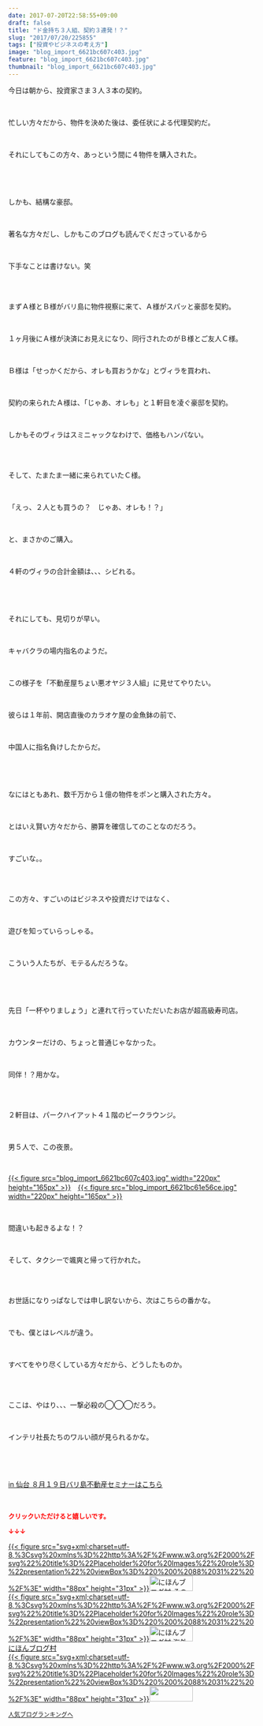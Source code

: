 ```yaml
---
date: 2017-07-20T22:58:55+09:00
draft: false
title: "ド金持ち３人組、契約３連発！？"
slug: "2017/07/20/225855"
tags: ["投資やビジネスの考え方"]
image: "blog_import_6621bc607c403.jpg"
feature: "blog_import_6621bc607c403.jpg"
thumbnail: "blog_import_6621bc607c403.jpg"
---
```

<p>今日は朝から、投資家さま３人３本の契約。</p><p> </p><p>忙しい方々だから、物件を決めた後は、委任状による代理契約だ。</p><p> </p><p>それにしてもこの方々、あっという間に４物件を購入された。</p><p> </p><p> </p><p>しかも、結構な豪邸。</p><p> </p><p>著名な方々だし、しかもこのブログも読んでくださっているから</p><p> </p><p>下手なことは書けない。笑</p><p> </p><p><br/>まずＡ様とＢ様がバリ島に物件視察に来て、Ａ様がスパッと豪邸を契約。</p><p> </p><p>１ヶ月後にＡ様が決済にお見えになり、同行されたのがＢ様とご友人Ｃ様。</p><p> </p><p>Ｂ様は「せっかくだから、オレも買おうかな」とヴィラを買われ、</p><p> </p><p>契約の来られたＡ様は、「じゃあ、オレも」と１軒目を凌ぐ豪邸を契約。</p><p> </p><p>しかもそのヴィラはスミニャックなわけで、価格もハンパない。</p><p> </p><p><br/>そして、たまたま一緒に来られていたＣ様。</p><p> </p><p>「えっ、２人とも買うの？　じゃあ、オレも！？」</p><p> </p><p>と、まさかのご購入。</p><p> </p><p>４軒のヴィラの合計金額は、、、シビれる。</p><p> </p><p> </p><p>それにしても、見切りが早い。</p><p> </p><p>キャバクラの場内指名のようだ。</p><p> </p><p>この様子を「不動産屋ちょい悪オヤジ３人組」に見せてやりたい。</p><p> </p><p>彼らは１年前、開店直後のカラオケ屋の金魚鉢の前で、</p><p> </p><p>中国人に指名負けしたからだ。</p><p> </p><p> </p><p>なにはともあれ、数千万から１億の物件をポンと購入された方々。</p><p> </p><p>とはいえ賢い方々だから、勝算を確信してのことなのだろう。</p><p> </p><p>すごいな。。</p><p> </p><p><br/>この方々、すごいのはビジネスや投資だけではなく、</p><p> </p><p>遊びを知っていらっしゃる。</p><p> </p><p>こういう人たちが、モテるんだろうな。</p><p> </p><p> </p><p>先日「一杯やりましょう」と連れて行っていただいたお店が超高級寿司店。</p><p> </p><p>カウンターだけの、ちょっと普通じゃなかった。</p><p> </p><p>同伴！？用かな。</p><p> </p><p><br/>２軒目は、パークハイアット４１階のピークラウンジ。</p><p> </p><p>男５人で、この夜景。</p><p> </p><p><a href="blog_import_6621bc607c403.jpg">{{< figure src="blog_import_6621bc607c403.jpg" width="220px" height="165px" >}}</a>　<a href="blog_import_6621bc61e56ce.jpg">{{< figure src="blog_import_6621bc61e56ce.jpg" width="220px" height="165px" >}}</a></p><p> </p><p>間違いも起きるよな！？</p><p> </p><p>そして、タクシーで颯爽と帰って行かれた。</p><p> </p><p><br/>お世話になりっぱなしでは申し訳ないから、次はこちらの番かな。</p><p> </p><p>でも、僕とはレベルが違う。</p><p> </p><p>すべてをやり尽くしている方々だから、どうしたものか。</p><p> </p><p><br/>ここは、やはり、、、一撃必殺の◯◯◯だろう。</p><p> </p><p>インテリ社長たちのワルい顔が見られるかな。</p><p> </p><p> </p><p><a href="19_ek" target="_blank">in 仙台 ８月１９日バリ島不動産セミナーはこちら</a></p><p> </p><p><font color="#ff0000" size="2"><strong>クリックいただけると嬉しいです。</strong></font></p><p><font color="#ff0000" size="2"><strong>↓↓↓</strong></font></p><p><a href="ranking.html?p_cid=01260127" id="&amp;blogmura_banner" target="_blank">{{< figure src="svg+xml;charset=utf-8,%3Csvg%20xmlns%3D%22http%3A%2F%2Fwww.w3.org%2F2000%2Fsvg%22%20title%3D%22Placeholder%20for%20Images%22%20role%3D%22presentation%22%20viewBox%3D%220%200%2088%2031%22%20%2F%3E" width="88px" height="31px" >}}<noscript><img alt="にほんブログ村 その他生活ブログ 不動産投資へ" border="0" height="31" src="//life.blogmura.com/hudousantoushi/img/hudousantoushi88_31.gif" width="88"></noscript></a><br/><a href="ranking.html?p_cid=01260127" target="_blank">{{< figure src="svg+xml;charset=utf-8,%3Csvg%20xmlns%3D%22http%3A%2F%2Fwww.w3.org%2F2000%2Fsvg%22%20title%3D%22Placeholder%20for%20Images%22%20role%3D%22presentation%22%20viewBox%3D%220%200%2088%2031%22%20%2F%3E" width="88px" height="31px" >}}<noscript><img alt="にほんブログ村 海外生活ブログ バリ島情報へ" border="0" height="31" src="https://img-proxy.blog-video.jp/images?url=http%3A%2F%2Foverseas.blogmura.com%2Fbali%2Fimg%2Fbali88_31.gif" width="88"></noscript></a><br/><a href="ranking.html?p_cid=01260127" target="_blank">にほんブログ村</a><br/><a href="link.php?1804582" title="人気ブログランキングへ">{{< figure src="svg+xml;charset=utf-8,%3Csvg%20xmlns%3D%22http%3A%2F%2Fwww.w3.org%2F2000%2Fsvg%22%20title%3D%22Placeholder%20for%20Images%22%20role%3D%22presentation%22%20viewBox%3D%220%200%2088%2031%22%20%2F%3E" width="88px" height="31px" >}}<noscript><img border="0" height="31" src="https://blog.with2.net/img/banner/banner_22.gif" width="88"></noscript></a></p><p><a href="link.php?1804582" style="font-size: 12px;">人気ブログランキングへ</a></p>

